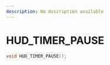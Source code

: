 ```yaml
---
description: No description available 
---
```


# HUD_TIMER_PAUSE

```cpp
void HUD_TIMER_PAUSE();
```